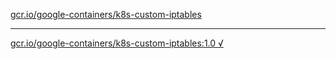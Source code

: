 [gcr.io/google-containers/k8s-custom-iptables](https://hub.docker.com/r/anjia0532/k8s-custom-iptables/tags/) 

----
[gcr.io/google-containers/k8s-custom-iptables:1.0 √](https://hub.docker.com/r/anjia0532/google-containers.k8s-custom-iptables/tags/)

